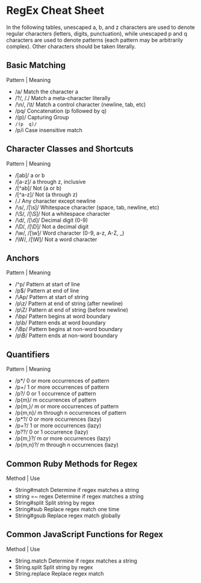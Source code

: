 RegEx Cheat Sheet
====================

In the following tables, unescaped a, b, and z characters are used to denote regular characters (letters, digits, punctuation), while unescaped p and q characters are used to denote patterns (each pattern may be arbitrarily complex). Other characters should be taken literally.

## Basic Matching

Pattern |	Meaning
- /a/	Match the character a
- /\?/, /\./	Match a meta-character literally
- /\n/, /\t/	Match a control character (newline, tab, etc)
- /pq/	Concatenation (p followed by q)
- /(p)/	Capturing Group
- `/(p	q)/`
- /p/i	Case insensitive match


## Character Classes and Shortcuts

Pattern	| Meaning
- /[ab]/	a or b
- /[a-z]/	a through z, inclusive
- /[^ab]/	Not (a or b)
- /[^a-z]/	Not (a through z)
- /./	Any character except newline
- /\s/, /[\s]/	Whitespace character (space, tab, newline, etc)
- /\S/, /[\S]/	Not a whitespace character
- /\d/, /[\d]/	Decimal digit (0-9)
- /\D/, /[\D]/	Not a decimal digit
- /\w/, /[\w]/	Word character (0-9, a-z, A-Z, _)
- /\W/, /[\W]/	Not a word character


## Anchors

Pattern	| Meaning
- /^p/	Pattern at start of line
- /p$/	Pattern at end of line
- /\Ap/	Pattern at start of string
- /p\z/	Pattern at end of string (after newline)
- /p\Z/	Pattern at end of string (before newline)
- /\bp/	Pattern begins at word boundary
- /p\b/	Pattern ends at word boundary
- /\Bp/	Pattern begins at non-word boundary
- /p\B/	Pattern ends at non-word boundary

## Quantifiers

Pattern	| Meaning
- /p*/	0 or more occurrences of pattern
- /p+/	1 or more occurrences of pattern
- /p?/	0 or 1 occurrence of pattern
- /p{m}/	m occurrences of pattern
- /p{m,}/	m or more occurrences of pattern
- /p{m,n}/	m through n occurrences of pattern
- /p*?/	0 or more occurrences (lazy)
- /p+?/	1 or more occurrences (lazy)
- /p??/	0 or 1 occurrence (lazy)
- /p{m,}?/	m or more occurrences (lazy)
- /p{m,n}?/	m through n occurrences (lazy)


## Common Ruby Methods for Regex

Method | Use
- String#match	Determine if regex matches a string
- string =~ regex	Determine if regex matches a string
- String#split	Split string by regex
- String#sub	Replace regex match one time
- String#gsub	Replace regex match globally

## Common JavaScript Functions for Regex

Method | Use
- String.match	Determine if regex matches a string
- String.split	Split string by regex
- String.replace	Replace regex match